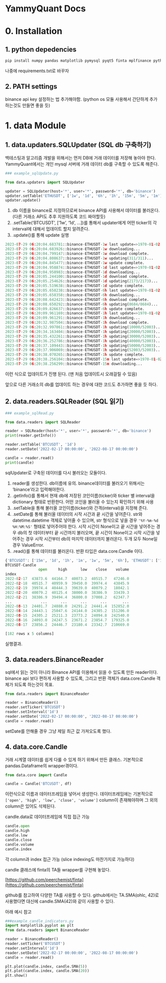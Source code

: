 # YammyQuant Docs

# 0. Installation

## 1. python depedencies

```python
pip install numpy pandas matplotlib pymysql pyqt5 finta mplfinance python-binance
```

나중에 requirements.txt로 바꾸자

## 2. PATH settings

binance api key 설정하는 법 추가해야함. (python os 모듈 사용해서 간단하게 추가하는것도 만들면 좋을 듯)

# 1. data Module

## 1. data.updaters.SQLUpdater (SQL db 구축하기)

 백테스팅과 알고리즘 개발을 위해서는 먼저 DB에 거래 데이터를 저장해 놓아야 한다. YammyQuant에서는 개인 mysql 서버에 거래 데이터 db를 구축할 수 있도록 해준다.

```python
### example_sqlUpdate.py

from data.updaters import SQLUpdater

updater = SQLUpdater(host='*', user='*', password='*', db='binance')
updater.setTable('ETHUSDT', ['1w', '1d', '6h', '1h', '15m', '5m', '1m'])
updater.update()
```

1. db 이름을 binance로 지정하므로써 binance API를 사용해서 데이터를 불러온다. (다른 거래소 API도 추후 지원하도록 코드 짜야할듯)
2. .setTable(’BTCUSDT’, [’1w’, ‘1d’, …])를 통해서 updater에게 어떤 ticker의 각 interval에 대해서 업데이트 할지 알려준다.
3. .update()를 통해 update 실행

```python
2023-07-29 06:20:04.683781::binance-ETHUSDT-1w last update=>1970-01-02 10:17:36.
2023-07-29 06:20:04.683926::binance-ETHUSDT-1w downloading...
2023-07-29 06:20:04.799147::binance-ETHUSDT-1w download complete.
2023-07-29 06:20:04.808637::binance-ETHUSDT-1w updating(311/311)...
2023-07-29 06:20:04.845477::binance-ETHUSDT-1w update complete.
2023-07-29 06:20:04.958874::binance-ETHUSDT-1d last update=>1970-01-02 10:17:36.
2023-07-29 06:20:04.958983::binance-ETHUSDT-1d downloading...
2023-07-29 06:20:05.244100::binance-ETHUSDT-1d download complete.
2023-07-29 06:20:05.254626::binance-ETHUSDT-1d updating(2173/2173)...
2023-07-29 06:20:05.519638::binance-ETHUSDT-1d update complete.
2023-07-29 06:20:05.658238::binance-ETHUSDT-6h last update=>1970-01-02 10:17:36.
2023-07-29 06:20:05.658358::binance-ETHUSDT-6h downloading...
2023-07-29 06:20:08.642423::binance-ETHUSDT-6h download complete.
2023-07-29 06:20:08.650292::binance-ETHUSDT-6h updating(8684/8684)...
2023-07-29 06:20:09.826637::binance-ETHUSDT-6h update complete.
2023-07-29 06:20:09.961169::binance-ETHUSDT-1h last update=>1970-01-02 10:17:36.
2023-07-29 06:20:09.961291::binance-ETHUSDT-1h downloading...
2023-07-29 06:20:32.987504::binance-ETHUSDT-1h download complete.
2023-07-29 06:20:32.997861::binance-ETHUSDT-1h updating(10000/52003)...
2023-07-29 06:20:34.163404::binance-ETHUSDT-1h updating(20000/52003)...
2023-07-29 06:20:35.432261::binance-ETHUSDT-1h updating(30000/52003)...
2023-07-29 06:20:36.252786::binance-ETHUSDT-1h updating(40000/52003)...
2023-07-29 06:20:37.109443::binance-ETHUSDT-1h updating(50000/52003)...
2023-07-29 06:20:37.906069::binance-ETHUSDT-1h updating(52003/52003)...
2023-07-29 06:20:38.070265::binance-ETHUSDT-1h update complete.
2023-07-29 06:20:38.256104::binance-ETHUSDT-15m last update=>1970-01-02 10:17:36.
2023-07-29 06:20:38.256299::binance-ETHUSDT-15m downloading...
```

이런 식으로 업데이트가 진행 된다. (맨 처음 업데이트시 오래걸릴 수 있음)

앞으로 다른 거래소의 db를 업데이트 하는 경우에 대한 코드도 추가하면 좋을 듯 하다.

## 2. data.readers.SQLReader (SQL 읽기)

```python
### example_sqlRead.py

from data.readers import SQLReader

reader = SQLReader(host='*', user='*', password='*', db='binance')
print(reader.getInfo())

reader.setTable('BTCUSDT', '1d')
reader.setDate('2022-02-17 00:00:00', '2022-08-17 00:00:00')

candle = reader.read()
print(candle)
```

sqlUpdater로 구축된 데이터를 다시 불러오는 모듈이다.

1. reader를 생성한다. db이름에 유의. binance데이터를 불러오기 위해서는 ‘binance’라고 입력해야한다.
2. .getInfo()를 통해서 현재 db에 저장된 코인이름(ticker)와 ticker 별 interval을 dictionary 형태로 반환한다. 어떤 코인을 불러올 수 있는지 확인하기 위해 사용
3. .setTable을 통해 불러올 코인이름(ticker)와 간격(interval)을 지정해 준다.
4. .setDate를 통해 불러올 데이터의 시작 시간과 끝 시간을 넣어준다. str와 datetime.datetime 객체로 넣어줄 수 있으며, str 형식으로 넣을 경우 `'%Y-%m-%d %H:%M:%S'` 형태로 넣어주어야 한다.
시작 시간이 None이고 끝 시간을 넣어주는 경우 db의 첫 데이터부터 끝 시간까지 불러오며, 끝 시간이 None이고 시작 시간을 넣어주는 경우 시작 시간부터 db의 마지막 데이터까지 불러온다. 두개 모두 None일 경우 ValueError.
5. .read()를 통해 데이터를 불러온다. 반환 타입은 data.core.Candle 이다.

```python
{'BTCUSDT': ['15m', '1d', '1h', '1m', '1w', '5m', '6h'], 'ETHUSDT': ['15m', '1d', '1h', '1m', '1w', '5m', '6h'], 'XRPUSDT': ['15m', '1d', '1h', '1m', '1w', '5m', '6h']}
BTCUSDT-Candle
               open     high      low    close    volume
index                                                   
2022-02-17  43873.6  44164.7  40073.2  40515.7   47246.0
2022-02-18  40515.7  40959.9  39450.0  39974.4   43845.9
2022-02-19  39974.4  40444.3  39639.0  40079.2   18042.1
2022-02-20  40079.2  40125.4  38000.0  38386.9   33439.3
2022-02-21  38386.9  39494.4  36800.0  37008.2   62347.7
...             ...      ...      ...      ...       ...
2022-08-13  24401.7  24888.0  24291.2  24441.4  152852.0
2022-08-14  24443.1  25047.6  24144.0  24305.2  151206.0
2022-08-15  24305.2  25211.3  23773.2  24094.8  242540.0
2022-08-16  24093.0  24247.5  23671.2  23854.7  179325.0
2022-08-17  23856.2  24446.7  23180.4  23342.7  210669.0

[182 rows x 5 columns]
```

실행결과.

## 3. data.readers.BinanceReader

sql에서 읽는 것이 아니라 Binance API를 이용해서 읽을 수 있도록 만든 reader이다. binance api 보다 편하게 사용할 수 있도록, 그리고 반환 객체가 data.core.Candle 객체가 되도록 하는것이 목표.
 

```python
from data.readers import BinanceReader

reader = BinanceReader()
reader.setTicker('BTCUSDT')
reader.setInterval('1d')
reader.setDate('2022-02-17 00:00:00', '2022-08-17 00:00:00')
candle = reader.read()
```
setDate를 안해줄 경우 그냥 제일 최근 값 가져오도록 했다.

## 4. data.core.Candle

거래 시계열 데이터를 쉽게 다룰 수 있게 하기 위해서 만든 클래스. 기본적으로 pandas.Dataframe의 wrapper겪이다.

```python
from data.core import Candle

candle = Candle('BTCUSDT', df)
```

이런식으로 이름과 데이터프레임을 넣어서 생성한다. 데이터프레임에는 기본적으로 `['open', 'high', 'low', 'close', 'volume']` column이 존재해야하며 그 외의 column은 있어도 삭제된다.

candle.data로 데이터프레임에 직접 접근 가능

```python
candle.open
candle.high
candle.low
candle.close
candle.volume
candle.index
```

각 column과 index 접근 가능 (slice indexing도 마찬가지로 가능하다)

candle 클래스에 finta의 TA들 wrapper를 구현해 놓았다.

[https://github.com/peerchemist/finta](https://github.com/peerchemist/finta)

github를 참고하여 다양한 TA를 사용할 수 있다. github에서는 TA.SMA(ohlc, 42)로 사용했다면 대신에 candle.SMA(42)와 같이 사용할 수 있다.

아래 예시 참고

```python
###example_candle_indicators.py
import matplotlib.pyplot as plt
from data.readers import BinanceReader

reader = BinanceReader()
reader.setTicker('BTCUSDT')
reader.setInterval('1d')
reader.setDate('2022-02-17 00:00:00', '2022-08-17 00:00:00')
candle = reader.read()

plt.plot(candle.index, candle.SMA(5))
plt.plot(candle.index, candle.SMA(20))
plt.show()
```
